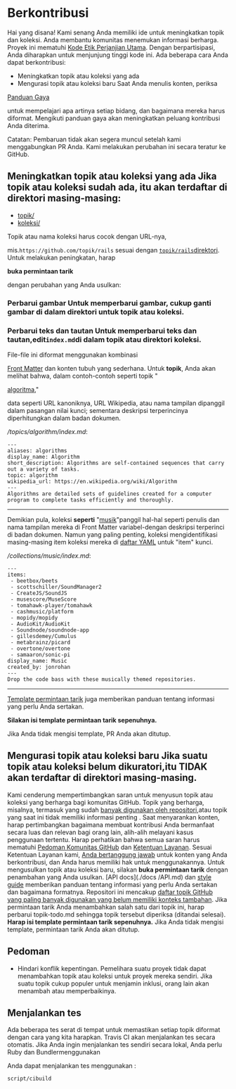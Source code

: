 # Berkontribusi 

Hai yang disana! Kami senang Anda memiliki ide untuk meningkatkan topik dan koleksi. 
Anda membantu komunitas menemukan informasi berharga. Proyek ini mematuhi 
[Kode Etik Perjanjian Utama](CODE_OF_CONDUCT.md). 
Dengan berpartisipasi, Anda diharapkan untuk menjunjung tinggi kode ini. 
Ada beberapa cara Anda dapat berkontribusi: 
- Meningkatkan topik atau koleksi yang ada 
- Mengurasi topik atau koleksi baru Saat Anda menulis konten, periksa 

[Panduan Gaya](./docs/styleguide.md)

 untuk mempelajari apa artinya setiap bidang, dan bagaimana mereka harus diformat. 
Mengikuti panduan gaya akan meningkatkan peluang kontribusi Anda diterima. 

Catatan: Pembaruan tidak akan segera muncul setelah kami menggabungkan PR Anda. 
Kami melakukan perubahan ini secara teratur ke GitHub. 

## Meningkatkan topik atau koleksi yang ada Jika topik atau koleksi sudah ada, itu akan terdaftar di direktori masing-masing: 

- [topik/](https://github.com/github/explore/tree/master/topics) 
- [koleksi/](https://github.com/github/explore/tree/master/collections)

Topik atau nama koleksi harus cocok dengan URL-nya, 

mis.`https://github.com/topik/rails` 
sesuai dengan [`topik/rails`direktori](https://github.com/github/explore/tree/master/topics/rails). 
Untuk melakukan peningkatan, harap 

**buka permintaan tarik** 

dengan perubahan yang Anda usulkan: 

### Perbarui gambar Untuk memperbarui gambar, cukup ganti gambar di dalam direktori untuk topik atau koleksi. 

### Perbarui teks dan tautan Untuk memperbarui teks dan tautan,edit`index.md`di dalam topik atau direktori koleksi. 

File-file ini diformat menggunakan kombinasi

[Front Matter](https://jekyllrb.com/docs/frontmatter/) 
dan konten tubuh yang sederhana. Untuk **topik**, Anda akan melihat bahwa, dalam contoh-contoh seperti topik "

[algoritma](https://raw.githubusercontent.com/github/explore/master/topics/algorithm/index.md)," 

data seperti URL kanoniknya, URL Wikipedia, atau nama tampilan dipanggil dalam pasangan nilai kunci; sementara deskripsi terperincinya diperhitungkan dalam badan dokumen.

_/topics/algorithm/index.md_:
```
---
aliases: algorithms
display_name: Algorithm
short_description: Algorithms are self-contained sequences that carry out a variety of tasks.
topic: algorithm
wikipedia_url: https://en.wikipedia.org/wiki/Algorithm
---
Algorithms are detailed sets of guidelines created for a computer program to complete tasks efficiently and thoroughly.
```

---

Demikian pula, koleksi **seperti** "[musik](https://raw.githubusercontent.com/github/explore/master/collections/music/index.md)"panggil hal-hal seperti penulis dan nama tampilan mereka di Front Matter variabel-dengan deskripsi terperinci di badan dokumen. Namun yang paling penting, koleksi mengidentifikasi masing-masing item koleksi mereka di [daftar YAML](https://en.wikipedia.org/wiki/YAML#Basic_components) untuk "item" kunci.

_/collections/music/index.md_:

```
---
items:
 - beetbox/beets
 - scottschiller/SoundManager2
 - CreateJS/SoundJS
 - musescore/MuseScore
 - tomahawk-player/tomahawk
 - cashmusic/platform
 - mopidy/mopidy
 - AudioKit/AudioKit
 - Soundnode/soundnode-app
 - gillesdemey/Cumulus
 - metabrainz/picard
 - overtone/overtone
 - samaaron/sonic-pi
display_name: Music
created_by: jonrohan
---
Drop the code bass with these musically themed repositories.
```

---

[Template permintaan tarik](./.Github/PULL_REQUEST_TEMPLATE.md) juga memberikan panduan tentang informasi yang perlu Anda sertakan. 

**Silakan isi template permintaan tarik sepenuhnya.** 

Jika Anda tidak mengisi template, PR Anda akan ditutup. 
## Mengurasi topik atau koleksi baru Jika suatu topik atau koleksi belum dikuratori,itu TIDAK akan terdaftar di direktori masing-masing. 
Kami cenderung mempertimbangkan saran untuk menyusun topik atau koleksi yang berharga bagi komunitas GitHub. 
Topik yang berharga, misalnya, termasuk yang sudah [banyak digunakan oleh repositori](https://help.github.com/articles/classifying-your-repository-with-topics/),atau topik yang saat ini tidak memiliki informasi penting . 
Saat menyarankan konten, harap pertimbangkan bagaimana membuat kontribusi Anda bermanfaat secara luas dan relevan bagi orang lain, alih-alih melayani kasus penggunaan tertentu. 
Harap perhatikan bahwa semua saran harus mematuhi [Pedoman Komunitas GitHub](https://help.github.com/articles/github-community-guidelines/) dan [Ketentuan Layanan](https://help.github.com/artikel/persyaratan-layanan-github/).
Sesuai Ketentuan Layanan kami, [Anda bertanggung jawab](https://help.github.com/articles/github-terms-of-service/#d-user-generated-content) untuk konten yang Anda berkontribusi, dan Anda harus memiliki hak untuk menggunakannya. 
Untuk mengusulkan topik atau koleksi baru, silakan **buka permintaan tarik** dengan penambahan yang Anda usulkan. 
[API docs](./docs /API.md) dan [style guide](./docs/styleguide.md) memberikan panduan tentang informasi yang perlu Anda sertakan dan bagaimana formatnya. 
Repositori ini mencakup [daftar topik GitHub yang paling banyak digunakan yang belum memiliki konteks tambahan](topik-todo.md). 
Jika permintaan tarik Anda menambahkan salah satu dari topik ini, harap perbarui topik-todo.md sehingga topik tersebut diperiksa (ditandai selesai). **Harap isi template permintaan tarik sepenuhnya.** Jika Anda tidak mengisi template, permintaan tarik Anda akan ditutup.

## Pedoman 

* Hindari konflik kepentingan. Pemelihara suatu proyek tidak dapat menambahkan topik atau koleksi untuk proyek mereka sendiri. Jika suatu topik cukup populer untuk menjamin inklusi, orang lain akan menambah atau memperbaikinya.

## Menjalankan tes

Ada beberapa tes serat di tempat untuk memastikan setiap topik diformat dengan cara yang kita harapkan. 
Travis CI akan menjalankan tes secara otomatis. 
Jika Anda ingin menjalankan tes sendiri secara lokal, Anda perlu Ruby dan Bundlermenggunakan 

Anda dapat menjalankan tes menggunakan :

```bash
script/cibuild
```

